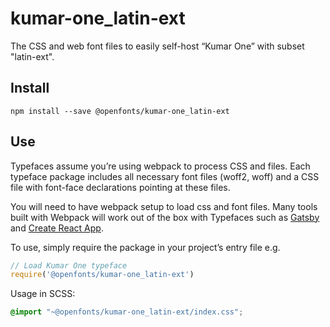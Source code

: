 
# kumar-one_latin-ext

The CSS and web font files to easily self-host “Kumar One” with subset "latin-ext".

## Install

`npm install --save @openfonts/kumar-one_latin-ext`

## Use

Typefaces assume you’re using webpack to process CSS and files. Each typeface
package includes all necessary font files (woff2, woff) and a CSS file with
font-face declarations pointing at these files.

You will need to have webpack setup to load css and font files. Many tools built
with Webpack will work out of the box with Typefaces such as [Gatsby](https://github.com/gatsbyjs/gatsby)
and [Create React App](https://github.com/facebookincubator/create-react-app).

To use, simply require the package in your project’s entry file e.g.

```javascript
// Load Kumar One typeface
require('@openfonts/kumar-one_latin-ext')
```

Usage in SCSS:
```scss
@import "~@openfonts/kumar-one_latin-ext/index.css";
```
